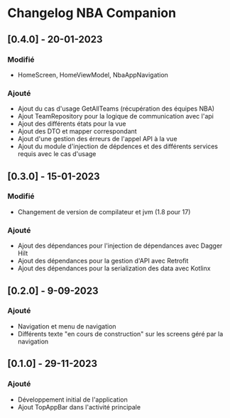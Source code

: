 # Changelog NBA Companion

## [0.4.0] - 20-01-2023
### Modifié
- HomeScreen, HomeViewModel, NbaAppNavigation
### Ajouté
- Ajout du cas d'usage GetAllTeams (récupération des équipes NBA)
- Ajout TeamRepository pour la logique de communication avec l'api
- Ajout des différents états pour la vue
- Ajout des DTO et mapper correspondant
- Ajout d'une gestion des érreurs de l'appel API à la vue
- Ajout du module d'injection de dépdences et des différents services requis avec le cas d'usage

## [0.3.0] - 15-01-2023
### Modifié
- Changement de version de compilateur et jvm (1.8 pour 17)
### Ajouté
- Ajout des dépendances pour l'injection de dépendances avec Dagger Hilt
- Ajout des dépendances pour la gestion d'API avec Retrofit
- Ajout des dépendances pour la serialization des data avec Kotlinx

## [0.2.0] - 9-09-2023
### Ajouté
- Navigation et menu de navigation
- Différents texte "en cours de construction" sur les screens géré par la navigation

## [0.1.0] - 29-11-2023
### Ajouté
- Développement initial de l'application
- Ajout TopAppBar dans l'activité principale